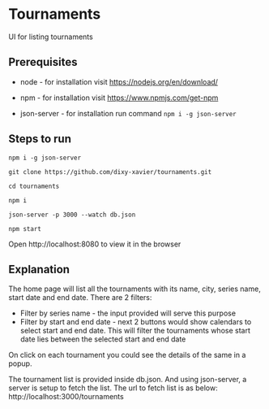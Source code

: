 # Tournaments
UI for listing tournaments

## Prerequisites
* node - for installation visit https://nodejs.org/en/download/

* npm - for installation visit https://www.npmjs.com/get-npm

* json-server - for installation run command `npm i -g json-server`

## Steps to run
`npm i -g json-server`

`git clone https://github.com/dixy-xavier/tournaments.git`

`cd tournaments`

`npm i`

`json-server -p 3000 --watch db.json`

`npm start`

Open http://localhost:8080 to view it in the browser


## Explanation
The home page will list all the tournaments with its name, city, series name, start date and end date.
There are 2 filters:
* Filter by series name - the input provided will serve this purpose
* Filter by start and end date - next 2 buttons would show calendars to select start and end date. This will filter the tournaments whose start date lies between the selected start and end date

On click on each tournament you could see the details of the same in a popup.

The tournament list is provided inside db.json. And using json-server, a server is setup to fetch the list. The url to fetch list is as below:
http://localhost:3000/tournaments
